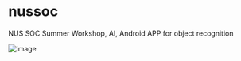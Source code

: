 # nussoc
NUS SOC Summer Workshop, AI, Android APP for object recognition

![image](https://github.com/lingxiaomeng/nussoc/blob/master/3009%20Mr%20Black-2.png)
